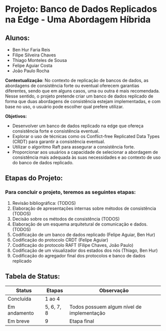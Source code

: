 # Projeto: Banco de Dados Replicados na Edge - Uma Abordagem Híbrida

## Alunos:
- Ben Hur Faria Reis
- Filipe Silveira Chaves
- Thiago Monteles de Sousa
- Felipe Aguiar Costa
- João Paulo Rocha

**Contextualização**:
No contexto de replicação de bancos de dados, as abordagens de consistência forte ou eventual oferecem garantias diferentes, 
sendo que em alguns casos, uma ou outra é mais recomendada. Nesse sentido, 
o projeto pretende criar um banco de dados replicado de forma que duas abordagens de consistência estejam implementadas,
e com base no uso, o usuário pode escolher qual prefere utilizar.


**Objetivos:**

- Desenvolver um banco de dados replicado na edge que ofereça consistência forte e consistência eventual.
- Explorar o uso de técnicas como os Conflict-free Replicated Data Types (CRDT) para garantir a consistência eventual.
- Utilizar o algoritmo Raft para assegurar a consistência forte.
- Proporcionar aos usuários a capacidade de selecionar a abordagem de consistência mais adequada às suas necessidades e ao contexto de uso do banco de dados replicado.


## Etapas do Projeto:

### Para concluir o projeto, teremos as seguintes etapas:

1. Revisão bibliográfica: (TODOS) 
2. Elaboração de apresentações internas sobre métodos de consistência (TODOS) 
3. Decisão sobre os métodos de consistência (TODOS) 
4. Elaboração de um esquema arquitetural de comunicação e dados. (TODOS) 
5. Codificação de um banco de dados replicado (Felipe Aguiar, Ben Hur)
6. Codificação do protocolo CRDT (Felipe Aguiar)
7. Codificação do protocolo RAFT (Filipe Chaves, João Paulo)
8. Codificação de um visualizador dos estados dos nós (Thiago, Ben Hur)
9. Codificação do agregador final dos protocolos e banco de dados replicado 

## Tabela de Status:

| Status        | Etapas                                        | Observação                               |
|---------------|-----------------------------------------------|------------------------------------------|
| Concluída     | 1 ao 4                                        |                                          |
| Em andamento  | 5, 6, 7, 8                                   | Todos possuem algum nível de implementação |
| Em breve      | 9                                             | Etapa final                              |

